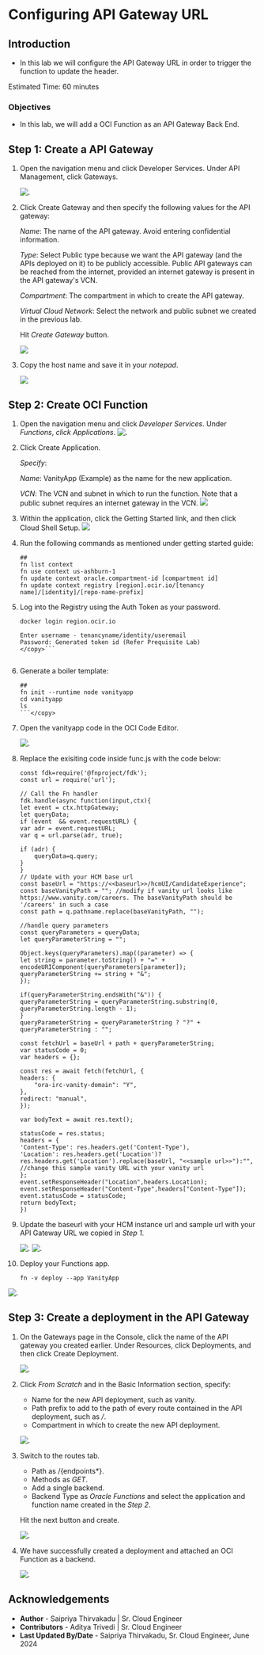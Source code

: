 # Configuring API Gateway URL

## Introduction

- In this lab we will configure the API Gateway URL in order to trigger the function to update the header. 

Estimated Time: 60 minutes

### Objectives

- In this lab, we will add a OCI Function as an API Gateway Back End.

## **Step 1: Create a API Gateway** 

1. Open the navigation menu and click Developer Services. Under API Management, click Gateways.

    ![](images/apigw-navigation.png ".")

2. Click Create Gateway and then specify the following values for the API gateway:

    *Name*: The name of the API gateway. Avoid entering confidential information.

    *Type*: Select Public type because we want the API gateway (and the APIs deployed on it) to be publicly accessible. Public API gateways can be reached from the internet, provided an internet gateway is present in the API gateway's VCN.

    *Compartment*: The compartment in which to create the API gateway.

    *Virtual Cloud Network*: Select the network and public subnet we created in the previous lab.

    Hit *Create Gateway* button.

    ![](images/apigw-create.png " ")

3. Copy the host name and save it in your *notepad*.

    ![](images/apigw-copy-hostname.png " ")

## **Step 2: Create OCI Function** 

1. Open the navigation menu and click *Developer Services*. Under *Functions*, *click Applications*.
    ![](images/fn-navigate.png ".")

2. Click Create Application.

    *Specify*: 

    *Name*: VanityApp (Example) as the name for the new application. 

    *VCN*: The VCN and subnet in which to run the function. Note that a public subnet requires an internet gateway in the VCN.
    ![](images/fn-create-app.png " ")

3. Within the application, click the Getting Started link, and then click Cloud Shell Setup.
    ![](images/fn-launch-cloudshell.png " ")

4. Run the following commands as mentioned under getting started guide:

    ```<copy>
    ##
    fn list context
    fn use context us-ashburn-1
    fn update context oracle.compartment-id [compartment id]
    fn update context registry [region].ocir.io/[tenancy name]/[identity]/[repo-name-prefix]
    
    ```

5. Log into the Registry using the Auth Token as your password.

    ```<copy>
    docker login region.ocir.io

    Enter username - tenancyname/identity/useremail
    Password: Generated token id (Refer Prequisite Lab)
    </copy>```


6. Generate a boiler template:

    ```<copy>
    ##
    fn init --runtime node vanityapp
    cd vanityapp
    ls
    ```</copy>

7. Open the vanityapp code in the OCI Code Editor.


    ![](images/fn-open-codeeditor.png ".")

8. Replace the exisiting code inside func.js with the code below: 

    ```<copy>
    const fdk=require('@fnproject/fdk');
    const url = require('url');

    // Call the Fn handler
    fdk.handle(async function(input,ctx){
    let event = ctx.httpGateway;
    let queryData;
    if (event  && event.requestURL) {
    var adr = event.requestURL;
    var q = url.parse(adr, true);
    
    if (adr) {
        queryData=q.query;
    }
    }
    // Update with your HCM base url
    const baseUrl = "https://<<baseurl>>/hcmUI/CandidateExperience";
    const baseVanityPath = ""; //modify if vanity url looks like https://www.vanity.com/careers. The baseVanityPath should be '/careers' in such a case
    const path = q.pathname.replace(baseVanityPath, "");

    //handle query parameters
    const queryParameters = queryData;
    let queryParameterString = "";

    Object.keys(queryParameters).map((parameter) => {
    let string = parameter.toString() + "=" + encodeURIComponent(queryParameters[parameter]);
    queryParameterString += string + "&";
    });

    if(queryParameterString.endsWith("&")) {
    queryParameterString = queryParameterString.substring(0, queryParameterString.length - 1);
    }
    queryParameterString = queryParameterString ? "?" + queryParameterString : "";

    const fetchUrl = baseUrl + path + queryParameterString;
    var statusCode = 0;
    var headers = {};

    const res = await fetch(fetchUrl, {
    headers: {
        "ora-irc-vanity-domain": "Y",
    },
    redirect: "manual",
    });

    var bodyText = await res.text();

    statusCode = res.status;
    headers = {
    'Content-Type': res.headers.get('Content-Type'),
    'Location': res.headers.get('Location')?res.headers.get('Location').replace(baseUrl, "<<sample url>>"):"", //change this sample vanity URL with your vanity url
    };
    event.setResponseHeader("Location",headers.Location);
    event.setResponseHeader("Content-Type",headers["Content-Type"]);
    event.statusCode = statusCode;
    return bodyText;
    })
    ```

9. Update the baseurl with your HCM instance url and sample url with your API Gateway URL we copied in *Step 1*. 

    ![](images/fn-baseurl.png ".")
    ![](images/fn-api.png ".")

10. Deploy your Functions app. 

    ```<copy>
    fn -v deploy --app VanityApp
    ```

   ![](images/fn-deploy.png ".")

## **Step 3: Create a deployment in the API Gateway** 

1. On the Gateways page in the Console, click the name of the API gateway you created earlier.
Under Resources, click Deployments, and then click Create Deployment.

   ![](images/apigw-create-deployment.png ".")

2. Click *From Scratch* and in the Basic Information section, specify:

    - Name for the new API deployment, such as vanity.
    - Path prefix to add to the path of every route contained in the API deployment, such as */*.
    - Compartment in which to create the new API deployment.

    ![](images/fn-deploy-basicinfo.png ".")

3. Switch to the routes tab.

    - Path as /{endpoints*}.
    - Methods as *GET*.
    - Add a single backend.
    - Backend Type as *Oracle Functions* and select the application and function name created in the *Step 2*.

    Hit the next button and create. 

    ![](images/apigw-routes.png ".")

4. We have successfully created a deployment and attached an OCI Function as a backend.

    ![](images/apigw-vanity-app.png ".")

## **Acknowledgements**

 - **Author** -  Saipriya Thirvakadu | Sr. Cloud Engineer 
 - **Contributors** - Aditya Trivedi | Sr. Cloud Engineer
 - **Last Updated By/Date** - Saipriya Thirvakadu, Sr. Cloud Engineer, June 2024